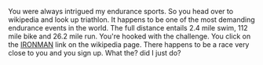 You were always intrigued my endurance sports. 
So you head over to wikipedia and look up triathlon. 
It happens to be one of the most demanding endurance events in the world. 
The full distance entails 2.4 mile swim, 112 mile bike and 26.2 mile run. 
You're hooked with the challenge. 
You click on the [IRONMAN](http://www.ironman.com) link on the wikipedia page.
There happens to be a race very close to you and you sign up.
What the? did I just do? 
